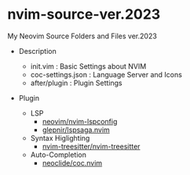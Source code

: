 # nvim-source-ver.2023

My Neovim Source Folders and Files
ver.2023

* Description
  * init.vim : Basic Settings about NVIM
  * coc-settings.json : Language Server and Icons
  * after/plugin : Plugin Settings

* Plugin
  * LSP
    * [neovim/nvim-lspconfig](https://github.com/neovim/nvim-lspconfig)
    * [glepnir/lspsaga.nvim](https://github.com/nvimdev/lspsaga.nvim)
  * Syntax Higlighting
    * [nvim-treesitter/nvim-treesitter](https://github.com/nvim-treesitter/nvim-treesitter)
  * Auto-Completion
    * [neoclide/coc.nvim](https://github.com/neoclide/coc.nvim)
